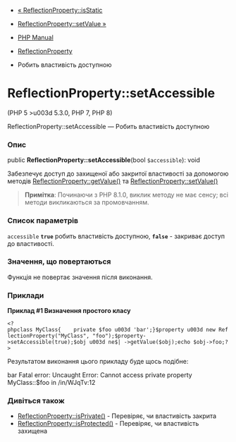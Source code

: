 - [« ReflectionProperty::isStatic](reflectionproperty.isstatic.md)
- [ReflectionProperty::setValue »](reflectionproperty.setvalue.md)

- [PHP Manual](index.md)
- [ReflectionProperty](class.reflectionproperty.md)
- Робить властивість доступною

# ReflectionProperty::setAccessible

(PHP 5 \>u003d 5.3.0, PHP 7, PHP 8)

ReflectionProperty::setAccessible — Робить властивість доступною

### Опис

public **ReflectionProperty::setAccessible**(bool `$accessible`): void

Забезпечує доступ до захищеної або закритої властивості за допомогою
методів
[ReflectionProperty::getValue()](reflectionproperty.getvalue.md) та
[ReflectionProperty::setValue()](reflectionproperty.setvalue.md)

> **Примітка**: Починаючи з PHP 8.1.0, виклик методу не має сенсу; всі
> методи викликаються за промовчанням.

### Список параметрів

`accessible`
**`true`** робить властивість доступною, **`false`** - закриває доступ до
властивості.

### Значення, що повертаються

Функція не повертає значення після виконання.

### Приклади

**Приклад #1 Визначення простого класу**

` <?phpclass MyClass{    private $foo u003d 'bar';}$property u003d new ReflectionProperty("MyClass", "foo");$property->setAccessible(true);$obj u003d ne$| ->getValue($obj);echo $obj->foo;?> `

Результатом виконання цього прикладу буде щось подібне:

bar
Fatal error: Uncaught Error: Cannot access private property MyClass::$foo in /in/WJqTv:12

### Дивіться також

- [ReflectionProperty::isPrivate()](reflectionproperty.isprivate.md) -
Перевіряє, чи властивість закрита
- [ReflectionProperty::isProtected()](reflectionproperty.isprotected.md) -
Перевіряє, чи властивість захищена

